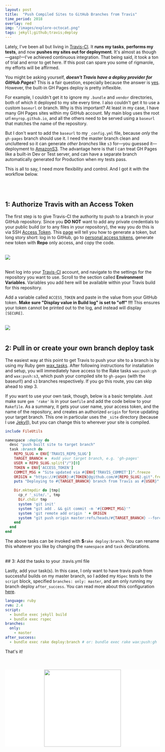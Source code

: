 ```yaml
---
layout: post
title:  "Push Compiled Sites to GitHub Branches from Travis"
time_period: 2018
overlay: red
img: "/images/explore-octocat.png"
tags: jekyll;github;travis;deploy
---
```


Lately, I've been all but living in [Travis-CI](https://travis-ci.com/). It **runs my tasks**, **performs my tests**, and now **pushes my sites out for deployment**. It's almost as though—gasp!—I've achieved continuous integration. That being said, it took a ton of trial and error to get here. If this post can spare you some of rigmarole, my efforts will be affirmed.

You might be asking yourself, ___doesn't Travis have a deploy provider for GitHub Pages___? This is a fair question, especially because the answer is [yes](https://docs.travis-ci.com/user/deployment/pages/). However, the built-in GH Pages deploy is pretty inflexible.

For example, I couldn't get it to ignore my `.bundle` and `vendor` directories, both of which it deployed to my site every time. I also couldn't get it to use a custom `baseurl` or branch. Why is this important? At least in my case, I have many GH Pages sites within my GitHub account. My main blog uses the root url `mnyrop.github.io`, and all the others need to be served using a `baseurl` that matches the name of the repository.

But I don't want to add the `baseurl` to my `_config.yml` file, because *only* the `gh-pages` branch should use it. I need the master branch clean and uncluttered so it can generate *other branches* like `s3` for—you guessed it—deployment to [AmazonS3](https://aws.amazon.com/s3/). The advantage here is that I can treat GH Pages like a built-in Dev or Test server, and can have a separate branch automatically generated for Production when my tests pass.

This is all to say, I need more flexibility and control. And I got it with the workflow below.


<br><br>
## 1: Authorize Travis with an Access Token

The first step is to give Travis-CI the authority to push to a branch in your GitHub repository. Since you **DO NOT** want to add any private credentials to your public build (or to any files in your repository), the way you do this is via SSH [Access Token](https://help.github.com/articles/creating-a-personal-access-token-for-the-command-line/). This [page](https://help.github.com/articles/creating-a-personal-access-token-for-the-command-line/) will tell you how to generate a token, but long story short: log in to GitHub, go to [personal access tokens](https://github.com/settings/tokens), generate new token with **Repo** only access, and copy the code.

<br><img src="https://help.github.com/assets/images/help/settings/personal_access_tokens.png"/><br><br>

Next log into your [Travis-CI](https://travis-ci.com/) account, and navigate to the settings for the repository you want to use. Scroll to the section called **Environment Variables**. Variables you add here will be available within your Travis build for this repository.

Add a variable called `ACCESS_TOKEN` and paste in the value from your GitHub token. **Make sure "Display value in Build log" is set to "off" !!!** This ensures your token cannot be printed out to the log, and instead will display `[SECURE]`.

<br><img src="{{ site.baseurl }}/images/access_token.png"/><br><br>


## 2: Pull in or create your own branch deploy task

The easiest way at this point to get Travis to push your site to a branch is by using my Ruby gem [wax_tasks](https://github.com/mnyrop/wax_tasks/). After following instructions for installation and setup, you will immediately have access to the Rake tasks `wax:push:gh` and `wax:push:s3`, which push your compiled site to `gh-pages` (with the baseurl!) and `s3` branches respectively. If you go this route, you can skip ahead to step 3.

If you want to use your own task, though, below is a basic template. Just make sure `gem 'rake'` is in your `Gemfile` and add the code below to your `Rakefile`. As a summary, it gets your user name, your access token, and the name of the repository, and creates an authorized `origin` for force updating your target branch. This one in particular uses the `_site` directory (because I use [Jekyll](https://jekyllrb.com)), but you can change this to wherever your site is compiled.


```ruby
include FileUtils

namespace :deploy do
  desc "push built site to target branch"
  task :branch do
    REPO_SLUG = ENV['TRAVIS_REPO_SLUG']
    TARGET_BRANCH =  #add your target branch, e.g. 'gh-pages'
    USER = REPO_SLUG.split("/")[0]
    TOKEN = ENV['ACCESS_TOKEN']
    COMMIT_MSG = "Site updated via #{ENV['TRAVIS_COMMIT']}".freeze
    ORIGIN = "https://#{USER}:#{TOKEN}@github.com/#{REPO_SLUG}.git".freeze
    puts "Deploying to #{TARGET_BRANCH} branch from Travis as #{USER}"

    Dir.mktmpdir do |tmp|
      cp_r '_site/.', tmp
      Dir.chdir tmp
      system 'git init'
      system "git add . && git commit -m '#{COMMIT_MSG}'"
      system 'git remote add origin ' + ORIGIN
      system "git push origin master:refs/heads/#{TARGET_BRANCH} --force"
    end
  end
end
```

The above tasks can be invoked with __$__`rake deploy:branch`. You can rename this whatever you like by changing the `namespace` and `task` declarations.

<br>
## 3: Add the tasks to your .travis.yml file

Lastly, add your task(s). In this case, I only want to have travis push from successful builds on my master branch, so I added my `RSpec` tests to the `script` block, specified `branches: only: master`, and am only running my branch deploy `after_success`. You can read more about this configuration [here](https://docs.travis-ci.com/user/customizing-the-build/).

```yml
language: ruby
rvm: 2.4
script:
  - bundle exec jekyll build
  - bundle exec rspec
branches:
  only:
    - master
after_success:
  - bundle exec rake deploy:branch # or: bundle exec rake wax:push:gh
```

That's it!

<div style="width:100%;background-color:white;margin:50px 0 50px 0;">
<center><img src="//cameronmcefee.com/img/work/the-octocat/walk-3.gif" width="250"/></center>
</div>
